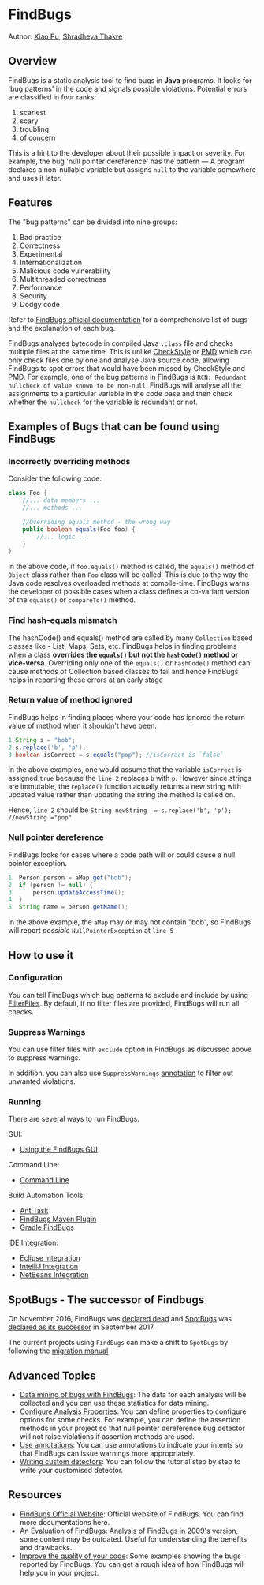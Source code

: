 # FindBugs

Author: [Xiao Pu](https://nus-oss.github.io/cs3281-website/students/AY1617S2/xiaoPu/xiaoPu-Resume.html), [Shradheya Thakre](https://github.com/tshradheya)

## Overview

FindBugs is a static analysis tool to find bugs in **Java** programs. It looks for 'bug patterns' in the code and signals possible violations. Potential errors are classified in four ranks:
1. scariest
1. scary
1. troubling
1. of concern

This is a hint to the developer about their possible impact or severity. For example, the bug 'null pointer dereference' has the pattern — A program declares a non-nullable variable but assigns `null` to the variable somewhere and uses it later.

## Features

The "bug patterns" can be divided into nine groups:
1. Bad practice
1. Correctness
1. Experimental
1. Internationalization
1. Malicious code vulnerability
1. Multithreaded correctness
1. Performance
1. Security
1. Dodgy code

Refer to [FindBugs official documentation](http://findbugs.sourceforge.net/bugDescriptions.html) for a comprehensive list of bugs and the explanation of each bug.

FindBugs analyses bytecode in compiled Java `.class` file and checks multiple files at the same time. This is unlike [CheckStyle](checkStyle.md) or [PMD](PMD.md) which can only check files one by one and analyse Java source code, allowing FindBugs to spot errors that would have been missed by CheckStyle and PMD. For example, one of the bug patterns in FindBugs is `RCN: Redundant nullcheck of value known to be non-null`. FindBugs will analyse all the assignments to a particular variable in the code base and then check whether the `nullcheck` for the variable is redundant or not.

## Examples of Bugs that can be found using FindBugs

### Incorrectly overriding methods

Consider the following code:

``` java
class Foo {
    //... data members ...
    //... methods ...

    //Overriding equals method - the wrong way
    public boolean equals(Foo foo) {
        //... logic ...
    }
}
```

In the above code, if `foo.equals()` method is called, the `equals()` method of `Object` class rather than `Foo` class will be called. This is due to the way the Java code resolves overloaded methods at compile-time. FindBugs warns the developer of possible cases when a class defines a co-variant version of the `equals()` or `compareTo()` method.

### Find hash-equals mismatch

The hashCode() and equals() method are called by many `Collection` based classes like - List, Maps, Sets, etc. FindBugs helps in finding problems when a class **overrides the `equals()` but not the `hashCode()` method or vice-versa**. Overriding only one of the `equals()` or `hashCode()` method can cause methods of Collection based classes to fail and hence FindBugs helps in reporting these errors at an early stage

### Return value of method ignored

FindBugs helps in finding places where your code has ignored the return value of method when it shouldn't have been.

``` java
1 String s = "bob";
2 s.replace('b', 'p');
3 boolean isCorrect = s.equals("pop"); //isCorrect is `false`
```

In the above examples, one would assume that the variable `isCorrect` is assigned `true` because the `line 2` replaces `b` with `p`. However since strings are immutable, the `replace()` function actually returns a new string with updated value rather than updating the string the method is called on.

Hence, `line 2` should be `String newString  = s.replace('b', 'p'); //newString ="pop"`

### Null pointer dereference

FindBugs looks for cases where a code path will or could cause a null pointer exception.

``` java
1  Person person = aMap.get("bob");
2  if (person != null) {
3      person.updateAccessTime();
4  }
5  String name = person.getName();
```

In the above example, the `aMap` may or may not contain "bob", so FindBugs will report *possible* `NullPointerException` at `line 5`

## How to use it

### Configuration

You can tell FindBugs which bug patterns to exclude and include by using [FilterFiles](http://findbugs.sourceforge.net/manual/filter.html). By default, if no filter files are provided, FindBugs will run all checks.

### Suppress Warnings

You can use filter files with `exclude` option in FindBugs as discussed above to suppress warnings.

In addition, you can also use `SuppressWarnings` [annotation](http://findbugs.sourceforge.net/manual/annotations.html) to filter out unwanted violations.

### Running

There are several ways to run FindBugs.

GUI:

- [Using the FindBugs GUI](http://findbugs.sourceforge.net/manual/gui.html)

Command Line:

- [Command Line](http://findbugs.sourceforge.net/manual/running.html)

Build Automation Tools:

- [Ant Task](http://findbugs.sourceforge.net/manual/anttask.html)
- [FindBugs Maven Plugin](http://gleclaire.github.io/findbugs-maven-plugin/)
- [Gradle FindBugs](https://docs.gradle.org/current/userguide/findbugs_plugin.html)

IDE Integration:

- [Eclipse Integration](http://findbugs.sourceforge.net/manual/eclipse.html)
- [IntelliJ Integration](https://plugins.jetbrains.com/plugin/3847-findbugs-idea)
- [NetBeans Integration](https://netbeans.org/kb/docs/java/code-inspect.html)

## SpotBugs - The successor of Findbugs

On November 2016, FindBugs was [declared dead](https://mailman.cs.umd.edu/pipermail/findbugs-discuss/2016-November/004321.html) and [SpotBugs](https://spotbugs.github.io/) was [declared as its successor](https://mailman.cs.umd.edu/pipermail/findbugs-discuss/2017-September/004383.html) in September 2017.

The current projects using `FindBugs` can make a shift to `SpotBugs` by following the [migration manual](http://spotbugs.readthedocs.io/en/latest/migration.html)

## Advanced Topics

- [Data mining of bugs with FindBugs](http://findbugs.sourceforge.net/manual/datamining.html): The data for each analysis will be collected and you can use these statistics for data mining.
- [Configure Analysis Properties](http://findbugs.sourceforge.net/manual/analysisprops.html#analysisproptable): You can define properties to configure options for some checks. For example, you can define the assertion methods in your project so that null pointer dereference bug detector will not raise violations if assertion methods are used.
- [Use annotations](http://findbugs.sourceforge.net/manual/annotations.html): You can use annotations to indicate your intents so that FindBugs can issue warnings more appropriately.
- [Writing custom detectors](https://www.ibm.com/developerworks/library/j-findbug2/): You can follow the tutorial step by step to write your customised detector.

## Resources

- [FindBugs Official Website](http://findbugs.sourceforge.net): Official website of FindBugs. You can find more documentations here.
- [An Evaluation of FindBugs](http://www.cs.cmu.edu/~aldrich/courses/654/tools/Sandcastle-FindBugs-2009.pdf): Analysis of FindBugs in 2009's version, some content may be outdated. Useful for understanding the benefits and drawbacks.
- [Improve the quality of your code](https://www.ibm.com/developerworks/library/j-findbug1/): Some examples showing the bugs reported by FindBugs. You can get a rough idea of how FindBugs will help you in your project.
